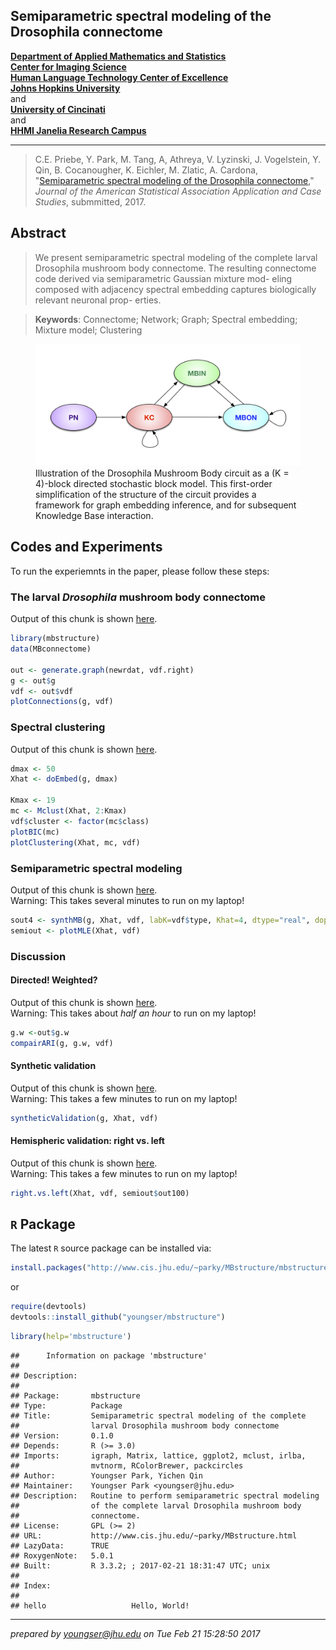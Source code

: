 


## Semiparametric spectral modeling of the Drosophila connectome
**[Department of Applied Mathematics and Statistics](http://engineering.jhu.edu/ams/)**      
**[Center for Imaging Science](http://www.cis.jhu.edu)**  
**[Human Language Technology Center of Excellence](http://hltcoe.jhu.edu)**  
**[Johns Hopkins University](http://www.jhu.edu)**  
and  
**[University of Cincinati](http://business.uc.edu)**  
and  
**[HHMI Janelia Research Campus](hhmi.org)**  

-----

> C.E. Priebe,  Y. Park, M. Tang, A, Athreya, V. Lyzinski, J. Vogelstein,
Y. Qin, B. Cocanougher, K. Eichler, M. Zlatic, A. Cardona,
"[Semiparametric spectral modeling of the Drosophila connectome](http://arxiv.org/abs/1502.03391)," _Journal of the American Statistical Association Application and Case Studies_, submmitted, 2017.


## Abstract

> We present semiparametric spectral modeling of the complete larval Drosophila mushroom body connectome. The resulting connectome code derived via semiparametric Gaussian mixture mod- eling composed with adjacency spectral embedding captures biologically relevant neuronal prop- erties.

> **Keywords**: Connectome; Network; Graph; Spectral embedding; Mixture model; Clustering

<figure>
<img src="diagram-circuit.jpg" width="700px" />
  <figcaption>Illustration of the Drosophila Mushroom Body circuit as a (K = 4)-block directed stochastic block model. This first-order simplification of the structure of the circuit provides a framework for graph embedding inference, and for subsequent Knowledge Base interaction.</figcaption>
</figure>

## Codes and Experiments

To run the experiemnts in the paper, please follow these steps:

### The larval _Drosophila_ mushroom body connectome

Output of this chunk is shown [here](sec2.html).


```r
library(mbstructure)
data(MBconnectome)

out <- generate.graph(newrdat, vdf.right)
g <- out$g
vdf <- out$vdf
plotConnections(g, vdf)
```

### Spectral clustering

Output of this chunk is shown [here](sec3.html).


```r
dmax <- 50
Xhat <- doEmbed(g, dmax)

Kmax <- 19
mc <- Mclust(Xhat, 2:Kmax)
vdf$cluster <- factor(mc$class)
plotBIC(mc)
plotClustering(Xhat, mc, vdf)
```

### Semiparametric spectral modeling

Output of this chunk is shown [here](sec4.html).  
Warning: This takes several minutes to run on my laptop!


```r
sout4 <- synthMB(g, Xhat, vdf, labK=vdf$type, Khat=4, dtype="real", doplot=TRUE)
semiout <- plotMLE(Xhat, vdf) 
```


### Discussion

#### Directed! Weighted?

Output of this chunk is shown [here](disc-1.html).  
Warning: This takes about _half an hour_ to run on my laptop!


```r
g.w <-out$g.w
compairARI(g, g.w, vdf)
```

#### Synthetic validation

Output of this chunk is shown [here](disc-2.html).  
Warning: This takes a few minutes to run on my laptop!


```r
syntheticValidation(g, Xhat, vdf)
```

#### Hemispheric validation: right vs. left

Output of this chunk is shown [here](disc-3.html).  
Warning: This takes a few minutes to run on my laptop!


```r
right.vs.left(Xhat, vdf, semiout$out100)
```

## `R` Package

The latest `R` source package can be installed via:

```r
install.packages("http://www.cis.jhu.edu/~parky/MBstructure/mbstructure_0.1.0.tar.gz",type="source",method="wget")
```

or


```r
require(devtools)
devtools::install_github("youngser/mbstructure")
```


```r
library(help='mbstructure')
```

```
## 		Information on package 'mbstructure'
## 
## Description:
## 
## Package:       mbstructure
## Type:          Package
## Title:         Semiparametric spectral modeling of the complete
##                larval Drosophila mushroom body connectome
## Version:       0.1.0
## Depends:       R (>= 3.0)
## Imports:       igraph, Matrix, lattice, ggplot2, mclust, irlba,
##                mvtnorm, RColorBrewer, packcircles
## Author:        Youngser Park, Yichen Qin
## Maintainer:    Youngser Park <youngser@jhu.edu>
## Description:   Routine to perform semiparametric spectral modeling
##                of the complete larval Drosophila mushroom body
##                connectome.
## License:       GPL (>= 2)
## URL:           http://www.cis.jhu.edu/~parky/MBstructure.html
## LazyData:      TRUE
## RoxygenNote:   5.0.1
## Built:         R 3.3.2; ; 2017-02-21 18:31:47 UTC; unix
## 
## Index:
## 
## hello                   Hello, World!
```

-----
*prepared by <youngser@jhu.edu> on Tue Feb 21 15:28:50 2017*

